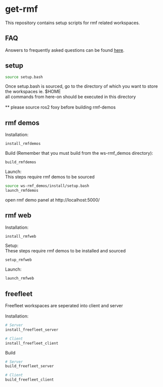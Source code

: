 # get-rmf
This repository contains setup scripts for rmf related workspaces.

## FAQ
Answers to frequently asked questions can be found [here](docs/common_errors.md).

## setup
``` bash
source setup.bash
```
Once setup.bash is sourced, go to the directory of which you want to store the workspaces ie. $HOME <br>
all commands from here-on should be executed in this directory
<br><br>
** please source ros2 foxy before building rmf-demos

## rmf demos
Installation:
``` bash
install_rmfdemos
```

Build (Remember that you must build from the ws-rmf_demos directory):
``` bash
build_rmfdemos
```

Launch: <br>
This steps require rmf demos to be sourced
``` bash
source ws-rmf_demos/install/setup.bash
launch_rmfdemos
```
open rmf demo panel at http://localhost:5000/


## rmf web
Installation:
``` bash
install_rmfweb
```

Setup: <br>
These steps require rmf demos to be installed and sourced
``` bash
setup_rmfweb
```
Launch: <br>
``` bash
launch_rmfweb
```

## freefleet
Freefleet workspaces are seperated into client and server
<br> <br>
Installation:
``` bash
# Server
install_freefleet_server

# Client
install_freefleet_client
```

Build
``` bash
# Server
build_freefleet_server

# Client
build_freefleet_client
```

